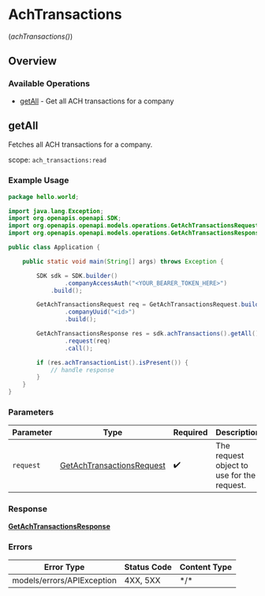# AchTransactions
(*achTransactions()*)

## Overview

### Available Operations

* [getAll](#getall) - Get all ACH transactions for a company

## getAll

Fetches all ACH transactions for a company.

scope: `ach_transactions:read`

### Example Usage

```java
package hello.world;

import java.lang.Exception;
import org.openapis.openapi.SDK;
import org.openapis.openapi.models.operations.GetAchTransactionsRequest;
import org.openapis.openapi.models.operations.GetAchTransactionsResponse;

public class Application {

    public static void main(String[] args) throws Exception {

        SDK sdk = SDK.builder()
                .companyAccessAuth("<YOUR_BEARER_TOKEN_HERE>")
            .build();

        GetAchTransactionsRequest req = GetAchTransactionsRequest.builder()
                .companyUuid("<id>")
                .build();

        GetAchTransactionsResponse res = sdk.achTransactions().getAll()
                .request(req)
                .call();

        if (res.achTransactionList().isPresent()) {
            // handle response
        }
    }
}
```

### Parameters

| Parameter                                                                         | Type                                                                              | Required                                                                          | Description                                                                       |
| --------------------------------------------------------------------------------- | --------------------------------------------------------------------------------- | --------------------------------------------------------------------------------- | --------------------------------------------------------------------------------- |
| `request`                                                                         | [GetAchTransactionsRequest](../../models/operations/GetAchTransactionsRequest.md) | :heavy_check_mark:                                                                | The request object to use for the request.                                        |

### Response

**[GetAchTransactionsResponse](../../models/operations/GetAchTransactionsResponse.md)**

### Errors

| Error Type                 | Status Code                | Content Type               |
| -------------------------- | -------------------------- | -------------------------- |
| models/errors/APIException | 4XX, 5XX                   | \*/\*                      |